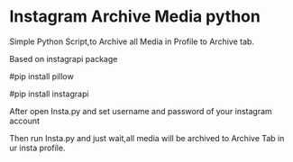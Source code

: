 # Instagram Archive Media python
Simple Python Script,to Archive all Media in Profile to Archive tab.


Based on instagrapi package 

#pip install pillow

#pip install instagrapi

After open Insta.py and set username and password  of your instagram account 

Then run Insta.py and just wait,all media will be archived to Archive Tab in ur insta profile.
